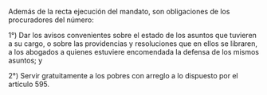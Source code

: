 Además de la recta ejecución del mandato, son obligaciones de los procuradores del número:

1°) Dar los avisos convenientes sobre el estado de los asuntos que tuvieren a su cargo, o sobre las providencias y resoluciones que en ellos se libraren, a los abogados a quienes estuviere encomendada la defensa de los mismos asuntos; y

2°) Servir gratuitamente a los pobres con arreglo a lo dispuesto por el artículo 595.
